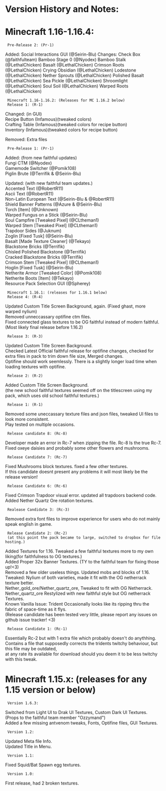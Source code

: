 # Version History and Notes:
# Minecraft 1.16-1.16.4: 
     Pre-Release 2: (Pr-1)
   Added:
Social Interactions GUI (@Seirin-Blu)
   Changes:
Check Box (@faithfulteam)
Bamboo Stage 0 (@Nyodex)
Bamboo Stalk (@LethalChicken)
Basalt (@LethalChicken)
Crimson Roots (@LethalChicken)
Crying Obsidian (@LethalChicken)
Lodestone (@LethalChicken)
Nether Sprouts (@LethalChicken)
Polished Basalt (@LethalChicken)
Sea Pickle (@LethalChicken)
Shroomlight (@LethalChicken)
Soul Soil (@LethalChicken)
Warped Roots (@LethalChicken)

     Minecraft 1.16-1.16.2: (Releases for MC 1.16.2 below)
     Release 1: (R-1)
Changed: (in GUI)  
Recipe Button (Infamous)(tweaked colors)  
Crafting Table (Infamous)(tweaked colors for recipe button)  
Inventory (Infamous)(tweaked colors for recipe button)  
  
Removed: Extra files  

     Pre-Release 1: (Pr-1)
Added: (from new faithful updates)  
Fungi CTM (@Nyodex)  
Gamemode Switcher (@Pomik108)  
Piglin Brute (@Terrifik & @Seirin-Blu)  
  
Updated: (with new faithful team updates.)  
Accented Text (@RobertR11)  
Ascii Text (@RobertR11)  
Non-Latin European Text (@Seirin-Blu & @RobertR11)  
Shield Banner Patterns (@Azure & @Seirin-Blu)  
Torch [Item] (@Unknown)  
Warped Fungus on a Stick (@Seirin-Blu)  
Soul Campfire [Tweaked Pixel] (@CLtheman1)  
Warped Stem [Tweaked Pixel] (@CLtheman1)  
Trapdoor Sides (@Juknum)  
Zoglin [Fixed Tusk] (@Seirin-Blu)  
Basalt [Made Texture Cleaner] (@Tekayo)  
Blackstone Bricks (@Terrifik)  
Chisled Polished Blackstone (@Terrifik)  
Cracked Blackstone Bricks (@Terrifik)  
Crimson Stem [Tweaked Pixel] (@CLtheman1)  
Hoglin [Fixed Tusk] (@Seirin-Blu)  
Netherite Armor [Tweaked Color] (@Pomik108)  
Netherite Boots [Item] (@Tekayo)  
Resource Pack Selection GUI (@Spherey)  

     Minecraft 1.16.1: (releases for 1.16.1 below)
     Release 4: (R-4)
Updated Custom Title Screen Background, again. (Fixed ghast, more warped nylium)  
Removed unneccassary optifine ctm files.  
Fixed connected glass textures to be OG faithful instead of modern faithful.  
(Most likely final release before 1.16.2)  

     Release 3: (R-3)
Updated Custom Title Screen Background.  
Checked Latest Official faithful release for optifine changes, checked for extra files in pack to trim down file size, Merged changes.  
Optifine should work seemlessly.  There is a slightly longer load time when loading textures with optifine.  

     Release 2: (R-2)
Added Custom Title Screen Background.  
(the new school faithful textures seemed off on the titlescreen using my pack, which uses old school faithful textures.)  

     Release 1: (R-1)
Removed some uneccassary texture files and json files, tweaked UI files to look more consistent.  
Play tested on multiple occasions.  

     Release candidate 8: (Rc-8)
Developer made an error in Rc-7 when zipping the file.  Rc-8 Is the true Rc-7.  
Fixed oxeye daisies and probably some other flowers and mushrooms.  

     Release Candidate 7: (Rc-7)
Fixed Mushrooms block textures.  fixed a few other textures.  
If this candidate doesnt present any problems it will most likely be the release version!  

     Release Candidate 6: (Rc-6)
Fixed Crimson Trapdoor visual error.  updated all trapdoors backend code.  
Added Nether Quartz Ore rotation textures.  

     Realease Candidate 3: (Rc-3)
Removed extra font files to improve experience for users who do not mainly speak english in game.  

     Release Candidate 2: (Rc-2) 
     (at this point the pack became to large, switched to dropbox for file hosting.)
Added Textures for 1.16.  Tweaked a few faithful textures more to my own liking(for faithfulness to OG textures.)  
Added Proper 32x Banner Textures.  (TY to the faithful team for fixing those up!<3)  
Removed a few older useless things.  Updated mobs and blocks of 1.16.  
Tweaked: Nylium of both varieties, made it fit with the OG netherrack texture better.  
Nether_gold_ore/Nether_quartz_ore, Tweaked to fit with OG Netherrack.  
Nether_quartz_ore Restylized with new faithful style but OG netherrack Textures.  
Known Vanilla Issue: Trident Occasionally looks like its ripping thru the fabric of space-time as it flys.  
(Release candidate has been tested very little, please report any issues on github issue tracker! <3)  

     Release Candidate 1: (Rc-1)
Essentially Rc-2 but with 1 extra file which probably doesn't do anythhing.  
Contains a file that supposedly corrects the tridents twitchy behaviour, but this file may be outdated,  
at any rate its available for download should you deem it to be less twitchy with this tweak.  

# Minecraft 1.15.x: (releases for any 1.15 version or below)
     Version 1.6.3:
Switched from Light UI to Drak UI Textures, Custom Dark UI Textures.  (Props to the faithful team member "Ozzymand")  
Added a few missing antvenom tweaks, Fonts, Optifine files, GUI Textures.  

     Version 1.2:
Updated Meta file Info.  
Updated Title in Menu.  

     Version 1.1:
Fixed Squid/Bat Spawn egg textures.  

     Version 1.0:
First release, had 2 broken textures.  

